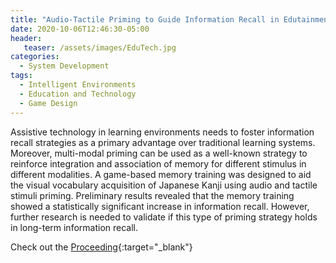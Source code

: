 ```yaml
---
title: "Audio-Tactile Priming to Guide Information Recall in Edutainment"
date: 2020-10-06T12:46:30-05:00
header:
   teaser: /assets/images/EduTech.jpg
categories:
  - System Development
tags:
  - Intelligent Environments
  - Education and Technology 
  - Game Design
---
```


Assistive technology in learning environments needs to foster information recall strategies as a 
primary advantage over traditional learning systems. Moreover, multi-modal priming can be used as 
a well-known strategy to reinforce integration and association of memory for different stimulus in 
different modalities. A game-based memory training was designed to aid the visual vocabulary acquisition 
of Japanese Kanji using audio and tactile stimuli priming. Preliminary results revealed that the 
memory training showed a statistically significant increase in information recall. However, further 
research is needed to validate if this type of priming strategy holds in long-term information recall.

Check out the [Proceeding][URL]{:target="_blank"} 

[URL]: https://doi.org/10.1109/ICVRV47840.2019.00047

